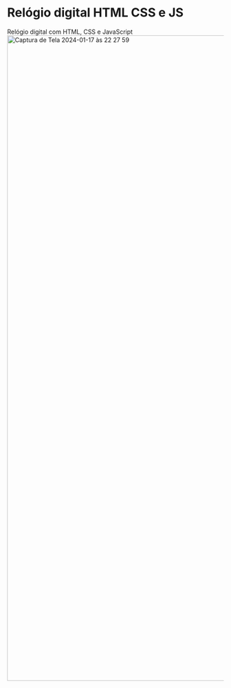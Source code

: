 # Relógio digital HTML CSS e JS
Relógio digital com HTML, CSS e JavaScript
<img width="1501" alt="Captura de Tela 2024-01-17 às 22 27 59" src="https://github.com/Gutoneitzke/relogio-digital-html-css-js/assets/18150462/38f235c4-fd1d-4821-9ebb-228989b6d7cd">
